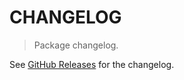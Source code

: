 # CHANGELOG

> Package changelog.

See [GitHub Releases](https://github.com/stdlib-js/number-uint32-base-rotl/releases) for the changelog.